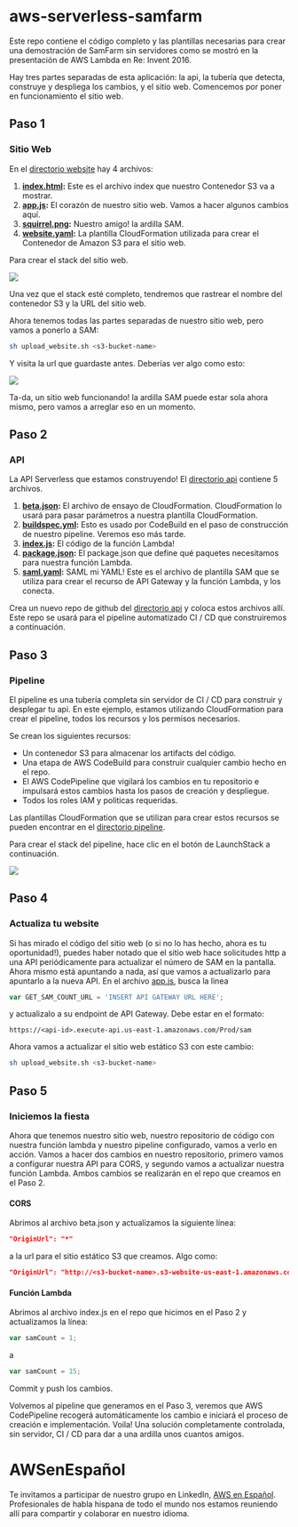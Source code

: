 # aws-serverless-samfarm
Este repo contiene el código completo y las plantillas necesarias para crear una demostración de SamFarm sin servidores como se mostró en  la presentación de AWS Lambda en Re: Invent 2016.

Hay tres partes separadas de esta aplicación: la api, la tubería que detecta, construye y despliega los cambios, y el sitio web.
Comencemos por poner en funcionamiento el sitio web.

## Paso 1

### Sitio Web
En el [directorio website](website/) hay 4 archivos:

1. **[index.html](website/index.html):** Este es el archivo index que nuestro Contenedor S3 va a mostrar.
2. **[app.js](website/app.js):** El corazón de nuestro sitio web. Vamos a hacer algunos cambios aquí.
3. **[squirrel.png](website/squirrel.png):** Nuestro amigo! la ardilla SAM.
4. **[website.yaml](website/website.yaml):** La plantilla CloudFormation utilizada para crear el Contenedor de Amazon S3 para el sitio web.

Para crear el stack del sitio web.

[<img src="https://s3.amazonaws.com/cloudformation-examples/cloudformation-launch-stack.png">](https://console.aws.amazon.com/cloudformation/home?region=us-east-1#/stacks/new?stackName=myteststack&templateURL=https://awscomputeblogimages.s3-us-west-2.amazonaws.com/samfarm-website.yaml)

Una vez que el stack esté completo, tendremos que rastrear el nombre del contenedor S3 y la URL del sitio web.

Ahora tenemos todas las partes separadas de nuestro sitio web, pero vamos a ponerlo a SAM:

```bash
sh upload_website.sh <s3-bucket-name>
```

Y visita la url que guardaste antes. Deberías ver algo como esto:

![](https://tinybits.awsbryan.com/0l1Qd3oMc8.gif)

Ta-da, un sitio web funcionando! la ardilla SAM puede estar sola ahora mismo, pero vamos a arreglar eso en un momento.

## Paso 2
### API
La API Serverless que estamos construyendo! El [directorio api](api/) contiene 5 archivos. 

1. **[beta.json](api/beta.json):** El archivo de ensayo de CloudFormation. CloudFormation lo usará para pasar parámetros a nuestra plantilla CloudFormation.
2. **[buildspec.yml](api/buildspec.yml):** Esto es usado por CodeBuild en el paso de construcción de nuestro pipeline. Veremos eso más tarde.
3. **[index.js](api/index.js):** El código de la función Lambda!
4. **[package.json](api/package.json):** El package.json que define qué paquetes necesitamos para nuestra función Lambda.
5. **[saml.yaml](api/saml.yaml):** SAML mi YAML! Este es el archivo de plantilla SAM que se utiliza para crear el recurso de API Gateway y la función Lambda, y los conecta.

Crea un nuevo repo de github del [directorio api](api/) y coloca estos archivos allí. Este repo se usará para el pipeline automatizado CI / CD que construiremos a continuación.

## Paso 3

### Pipeline
El pipeline es una tubería completa sin servidor de CI / CD para construir y desplegar tu api. En este ejemplo, estamos utilizando CloudFormation para crear el pipeline, todos los recursos y los permisos necesarios.

Se crean los siguientes recursos:

- Un contenedor S3 para almacenar los artifacts del código.
- Una etapa de AWS CodeBuild para construir cualquier cambio hecho en el repo.
- El AWS CodePipeline que vigilará los cambios en tu repositorio e impulsará estos cambios hasta los pasos de creación y despliegue.
- Todos los roles IAM y politicas requeridas.

Las plantillas CloudFormation que se utilizan para crear estos recursos se pueden encontrar en el [directorio pipeline](pipeline/).

Para crear el stack del pipeline, hace clic en el botón de LaunchStack a continuación.

[<img src="https://s3.amazonaws.com/cloudformation-examples/cloudformation-launch-stack.png">](https://console.aws.amazon.com/cloudformation/home?region=us-east-1#/stacks/new?stackName=myteststack&templateURL=https://awscomputeblogimages.s3-us-west-2.amazonaws.com/samfarm-main.yaml)

## Paso 4
### Actualiza tu website
Si has mirado el código del sitio web (o si no lo has hecho, ahora es tu oportunidad!), puedes haber notado que el sitio web hace solicitudes http a una API periódicamente para actualizar el número de SAM en la pantalla. Ahora mismo está apuntando a nada, así que vamos a actualizarlo para apuntarlo a la nueva API. En el archivo [app.js](website/app.js), busca la linea

```javascript
var GET_SAM_COUNT_URL = 'INSERT API GATEWAY URL HERE';
```

y actualizalo a su endpoint de API Gateway. Debe estar en el formato:

```
https://<api-id>.execute-api.us-east-1.amazonaws.com/Prod/sam
```

Ahora vamos a actualizar el sitio web estático S3 con este cambio:

```bash
sh upload_website.sh <s3-bucket-name>
```


## Paso 5
### Iniciemos la fiesta
Ahora que tenemos nuestro sitio web, nuestro repositorio de código con nuestra función lambda y nuestro pipeline configurado, vamos a verlo en acción. Vamos a hacer dos cambios en nuestro repositorio, primero vamos a configurar nuestra API para CORS, y segundo vamos a actualizar nuestra función Lambda. Ambos cambios se realizarán en el repo que creamos en el Paso 2.


#### CORS
Abrimos al archivo beta.json y actualizamos la siguiente línea:

```json
"OriginUrl": "*"
```

a la url para el sitio estático S3 que creamos. Algo como:

```json
"OriginUrl": "http://<s3-bucket-name>.s3-website-us-east-1.amazonaws.com"
```


#### Función Lambda
Abrimos al archivo index.js en el repo que hicimos en el Paso 2 y actualizamos la línea:

```javascript
var samCount = 1;
```

a

```javascript
var samCount = 15;
```

Commit y push los cambios. 

Volvemos al pipeline que generamos en el Paso 3, veremos que AWS CodePipeline recogerá automáticamente los cambio e iniciará el proceso de creación e implementación. Voila! Una solución completamente controlada, sin servidor, CI / CD para dar a una ardilla unos cuantos amigos.


# AWSenEspañol
Te invitamos a participar de nuestro grupo en LinkedIn, [AWS en Español](https://www.linkedin.com/groups/7403992). Profesionales de habla hispana de todo el mundo nos estamos reuniendo allí para compartir y colaborar en nuestro idioma.


